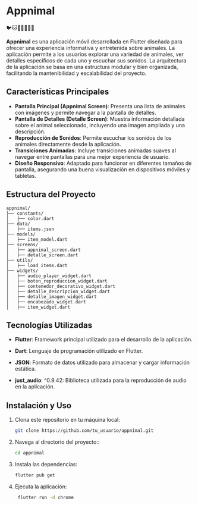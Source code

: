 # Appnimal 


🐦🐱🐄🐶🐴🦁🐔

**Appnimal** es una aplicación móvil desarrollada en Flutter diseñada para ofrecer una experiencia informativa y entretenida sobre animales. La aplicación permite a los usuarios explorar una variedad de animales, ver detalles específicos de cada uno y escuchar sus sonidos. La arquitectura de la aplicación se basa en una estructura modular y bien organizada, facilitando la mantenibilidad y escalabilidad del proyecto.

## Características Principales

- **Pantalla Principal (Appnimal Screen)**: Presenta una lista de animales con imágenes y permite navegar a la pantalla de detalles.
- **Pantalla de Detalles (Detalle Screen)**: Muestra información detallada sobre el animal seleccionado, incluyendo una imagen ampliada y una descripción.
- **Reproducción de Sonidos**: Permite escuchar los sonidos de los animales directamente desde la aplicación.
- **Transiciones Animadas**: Incluye transiciones animadas suaves al navegar entre pantallas para una mejor experiencia de usuario.
- **Diseño Responsivo**: Adaptado para funcionar en diferentes tamaños de pantalla, asegurando una buena visualización en dispositivos móviles y tabletas.


## Estructura del Proyecto

```plaintext
appnimal/
├── constants/
│   ├── color.dart
├── data/
│   ├── items.json
├── models/
│   ├── item_model.dart
├── screens/
│   ├── appnimal_screen.dart
│   ├── detalle_screen.dart
├── utils/
│   ├── load_items.dart
├── widgets/
│   ├── audio_player_widget.dart
│   ├── boton_reproduccion_widget.dart
│   ├── contenedor_decorativo_widget.dart
│   ├── detalle_descripcion_widget.dart
│   ├── detalle_imagen_widget.dart
│   ├── encabezado_widget.dart
│   ├── item_widget.dart
```


## Tecnologías Utilizadas
- **Flutter**: Framework principal utilizado para el desarrollo de la aplicación.

- **Dart**: Lenguaje de programación utilizado en Flutter.

- **JSON**: Formato de datos utilizado para almacenar y cargar información estática.

- **just_audio**: ^0.9.42: Biblioteca utilizada para la reproducción de audio en la aplicación.

## Instalación y Uso

1. Clona este repositorio en tu máquina local:
   ```sh
   git clone https://github.com/tu_usuario/appnimal.git
    ```

2. Navega al directorio del proyecto::
   ```sh
   cd appnimal
    ```
3. Instala las dependencias:
   ```sh
   flutter pub get
    ```
4. Ejecuta la aplicación:
   ```sh
    flutter run -d chrome  
    ```